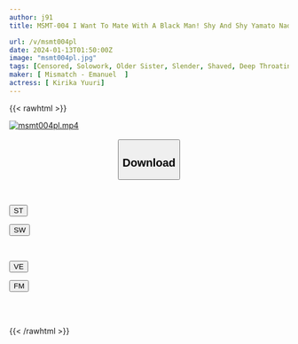 ```yaml
---
author: j91
title: MSMT-004 I Want To Mate With A Black Man! Shy And Shy Yamato Nadeshiko Is Pleasured Both Physically And Mentally By A Black Dick Yuuri Kirika

url: /v/msmt004pl
date: 2024-01-13T01:50:00Z
image: "msmt004pl.jpg"
tags: [Censored, Solowork, Older Sister, Slender, Shaved, Deep Throating, Black Actor	]
maker: [ Mismatch - Emanuel  ]
actress: [ Kirika Yuuri]
---
```



{{< rawhtml >}}

<div class="video" data-videoid="eVax9o9bapiYvVW">
    <a href="javascript:;">
        <img src="/v/msmt004pl/msmt004pl.jpg" width="WIDTH" height="HEIGHT" alt="msmt004pl.mp4" loading="lazy">
    </a>
</div>

<script type="text/javascript" src="https://j91.asia/asset/on-demand-st.js"></script>

<br>
  <link rel="stylesheet" href="https://j91.asia/asset/bs5.css">
  
  <center>
  <button class="btn btn-primary" type="button" data-bs-toggle="collapse" data-bs-target=".multi-collapse" aria-expanded="false" aria-controls="multiCollapseExample1 multiCollapseExample2"><h2>Download</h2></button></center>
</p>
<div class="row">
  <div class="col">
    <div class="collapse multi-collapse" id="multiCollapseExample1">
      <div class="card card-body">
	      	      <br>
<div class="buttons">  
<p><a href="https://streamtape.to/v/eVax9o9bapiYvVW" target="_blank"><button class="btn-hover color-3"><i class="fa fa-download"></i> ST</button></a></p>
<p><a href="https://flaswish.com/stphh5xf0wa6" target="_blank"><button class="btn-hover color-2"><i class="fa fa-download"></i> SW</button></a></p></div>
    </div>
  </div>
</div>
  <div class="col">
    <div class="collapse multi-collapse" id="multiCollapseExample2">
      <div class="card card-body">
	      <br>
<div class="buttons">
<p><a href="javascript:;" target="_blank"><button class="btn-hover color-9"><i class="fa fa-download"></i> VE</button></a></p>
<p><a href="javascript:;" target="_blank"><button class="btn-hover color-8"><i class="fa fa-download"></i> FM</button></a></p></div>
<br><br>
      </div>
    </div>
  </div>
</div>

{{< /rawhtml >}}